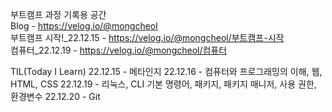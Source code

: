 부트캠프 과정 기록용 공간  
Blog - https://velog.io/@mongcheol  
부트캠프 시작!_22.12.15 - https://velog.io/@mongcheol/부트캠프-시작  
컴퓨터_22.12.19 - https://velog.io/@mongcheol/컴퓨터

TIL(Today I Learn)
22.12.15 - 메타인지
22.12.16 - 컴퓨터와 프로그래밍의 이해, 웹, HTML, CSS
22.12.19 - 리눅스, CLI 기본 명령어, 패키지, 패키지 매니저, 사용 권한, 환경변수
22.12.20 - Git
